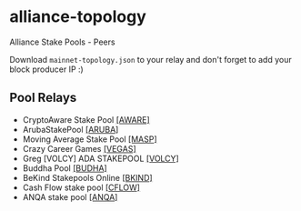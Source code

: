 # alliance-topology
Alliance Stake Pools - Peers

Download `mainnet-topology.json` to your relay and don't forget to add your block producer IP :)

## Pool Relays

* CryptoAware Stake Pool [[AWARE]](https://cryptoaware.io/cardano/)
* ArubaStakePool [[ARUBA]](https://arubastakepool.com/)
* Moving Average Stake Pool [[MASP]](https://masp-pool.nl/)
* Crazy Career Games [[VEGAS]](https://www.crazycareergames.com/)
* Greg [VOLCY] ADA STAKEPOOL [[VOLCY]](https://twitter.com/gvolcy/)
* Buddha Pool [[BUDHA]](https://buddhapool.tech/)
* BeKind Stakepools Online [[BKIND]](https://bekindstakepools.online/)
* Cash Flow stake pool [[CFLOW]](https://www.cashflowpool.com/)
* ANQA stake pool [[ANQA]](https://www.ankachain.com/)
